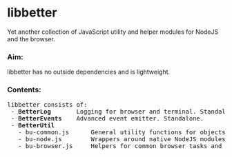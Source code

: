 # libbetter
Yet another collection of JavaScript utility and helper modules for NodeJS and the browser. 

### Aim:
libbetter has no outside dependencies and is lightweight.

### Contents:
<pre>libbetter consists of:
 - <b>BetterLog</b>       Logging for browser and terminal. Standalone.
 - <b>BetterEvents</b>    Advanced event emitter. Standalone.
 - <b>BetterUtil</b>
   - bu-common.js      General utility functions for objects, arrays, promises etc. Depends on BetterLog.
   - bu-node.js        Wrappers around native NodeJS modules. Extends bu-common. Depends on BetterEvents.
   - bu-browser.js     Helpers for common browser tasks and element manipulation. Extends bu-common.
</pre>

